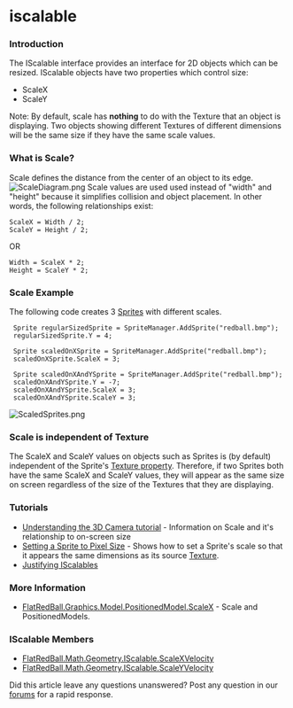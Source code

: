 # iscalable

### Introduction

The IScalable interface provides an interface for 2D objects which can be resized. IScalable objects have two properties which control size:

* ScaleX
* ScaleY

Note: By default, scale has **nothing** to do with the Texture that an object is displaying. Two objects showing different Textures of different dimensions will be the same size if they have the same scale values.

### What is Scale?

Scale defines the distance from the center of an object to its edge. ![ScaleDiagram.png](../../../../../../media/migrated\_media-ScaleDiagram.png) Scale values are used used instead of "width" and "height" because it simplifies collision and object placement. In other words, the following relationships exist:

```
ScaleX = Width / 2;
ScaleY = Height / 2;
```

OR

```
Width = ScaleX * 2;
Height = ScaleY * 2;
```

### Scale Example

The following code creates 3 [Sprites](../../../../../../frb/docs/index.php) with different scales.

```
 Sprite regularSizedSprite = SpriteManager.AddSprite("redball.bmp");
 regularSizedSprite.Y = 4;

 Sprite scaledOnXSprite = SpriteManager.AddSprite("redball.bmp");
 scaledOnXSprite.ScaleX = 3;

 Sprite scaledOnXAndYSprite = SpriteManager.AddSprite("redball.bmp");
 scaledOnXAndYSprite.Y = -7;
 scaledOnXAndYSprite.ScaleX = 3;
 scaledOnXAndYSprite.ScaleY = 3;
```

![ScaledSprites.png](../../../../../../media/migrated\_media-ScaledSprites.png)

### Scale is independent of Texture

The ScaleX and ScaleY values on objects such as Sprites is (by default) independent of the Sprite's [Texture property](../../../../../../frb/docs/index.php). Therefore, if two Sprites both have the same ScaleX and ScaleY values, they will appear as the same size on screen regardless of the size of the Textures that they are displaying.

### Tutorials

* [Understanding the 3D Camera tutorial](../../../../../../frb/docs/index.php) - Information on Scale and it's relationship to on-screen size
* [Setting a Sprite to Pixel Size](../../../../../../frb/docs/index.php#Setting\_a\_Sprite\_to\_Pixel\_Size) - Shows how to set a Sprite's scale so that it appears the same dimensions as its source [Texture](../../../../../../frb/docs/index.php).
* [Justifying IScalables](../../../../../../frb/docs/index.php)

### More Information

* [FlatRedBall.Graphics.Model.PositionedModel.ScaleX](../../../../../../frb/docs/index.php) - Scale and PositionedModels.

### IScalable Members

* [FlatRedBall.Math.Geometry.IScalable.ScaleXVelocity](../../../../../../frb/docs/index.php)
* [FlatRedBall.Math.Geometry.IScalable.ScaleYVelocity](../../../../../../frb/docs/index.php)

Did this article leave any questions unanswered? Post any question in our [forums](../../../../../../frb/forum.md) for a rapid response.
